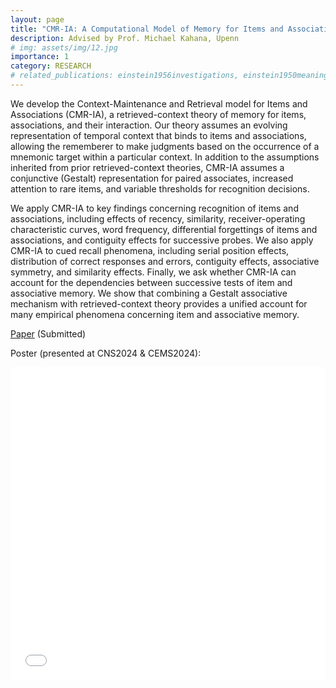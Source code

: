 ```yaml
---
layout: page
title: "CMR-IA: A Computational Model of Memory for Items and Associations"  
description: Advised by Prof. Michael Kahana, Upenn
# img: assets/img/12.jpg
importance: 1
category: RESEARCH
# related_publications: einstein1956investigations, einstein1950meaning
---
```


We develop the Context-Maintenance and Retrieval model for Items and Associations (CMR-IA), a retrieved-context theory of memory for items, associations, and their interaction.  Our theory assumes an evolving representation of temporal context that binds to items and associations, allowing the rememberer to make judgments based on the occurrence of a mnemonic target within a particular context. In addition to the assumptions inherited from prior retrieved-context theories, CMR-IA assumes a conjunctive (Gestalt) representation for paired associates, increased attention to rare items, and variable thresholds for recognition decisions.  

We apply CMR-IA to key findings concerning recognition of items and associations, including effects of recency, similarity, receiver-operating characteristic curves, word frequency, differential forgettings of items and associations, and contiguity effects for successive probes. We also apply CMR-IA to cued recall phenomena, including serial position effects, distribution of correct responses and errors, contiguity effects, associative symmetry, and similarity effects. Finally, we ask whether CMR-IA can account for the dependencies between successive tests of item and associative memory.  We show that combining a Gestalt associative mechanism with retrieved-context theory provides a unified account for many empirical phenomena concerning item and associative memory.  

[Paper](https://osf.io/preprints/psyarxiv/xm8v6_v1) (Submitted)

Poster (presented at CNS2024 & CEMS2024):

<div class="row">
    <div class="col-sm mt-3 mt-md-0">
        <iframe src="{{ '/assets/pdf/beige_CMRIA_poster.pdf' | relative_url }}" width="100%" height="500px" frameborder="0"></iframe>
    </div>
</div>
